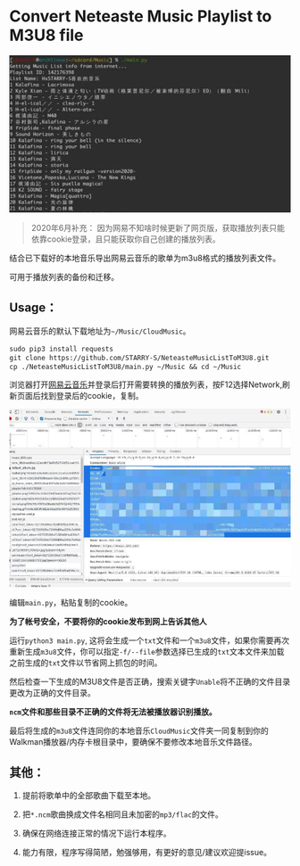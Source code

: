 # Convert Neteaste Music Playlist to M3U8 file

![](images/1.jpg)

> 2020年6月补充： 因为网易不知啥时候更新了网页版，获取播放列表只能依靠cookie登录，且只能获取你自己创建的播放列表。

结合已下载好的本地音乐导出网易云音乐的歌单为m3u8格式的播放列表文件。

可用于播放列表的备份和迁移。

## Usage：

网易云音乐的默认下载地址为`~/Music/CloudMusic`。

```
sudo pip3 install requests
git clone https://github.com/STARRY-S/NeteasteMusicListToM3U8.git
cp ./NeteasteMusicListToM3U8/main.py ~/Music && cd ~/Music
```

浏览器打开[网易云音乐](https://music.163.com)并登录后打开需要转换的播放列表，按F12选择Network,刷新页面后找到登录后的cookie，复制。

![](images/2.jpg)

编辑`main.py`，粘贴复制的cookie。

 **为了帐号安全，不要将你的cookie发布到网上告诉其他人**

运行`python3 main.py`, 这将会生成一个`txt`文件和一个`m3u8`文件，如果你需要再次重新生成`m3u8`文件，你可以指定`-f/--file`参数选择已生成的`txt`文本文件来加载之前生成的`txt`文件以节省网上抓包的时间。

然后检查一下生成的M3U8文件是否正确，搜索关键字`Unable`将不正确的文件目录更改为正确的文件目录。

 **`ncm`文件和那些目录不正确的文件将无法被播放器识别播放。**

最后将生成的`m3u8`文件连同你的本地音乐`CloudMusic`文件夹一同复制到你的Walkman播放器/内存卡根目录中，要确保不要修改本地音乐文件路径。

## 其他：

1. 提前将歌单中的全部歌曲下载至本地。

2. 把`*.ncm`歌曲换成文件名相同且未加密的`mp3/flac`的文件。

3. 确保在网络连接正常的情况下运行本程序。

4. 能力有限，程序写得简陋，勉强够用，有更好的意见/建议欢迎提issue。
